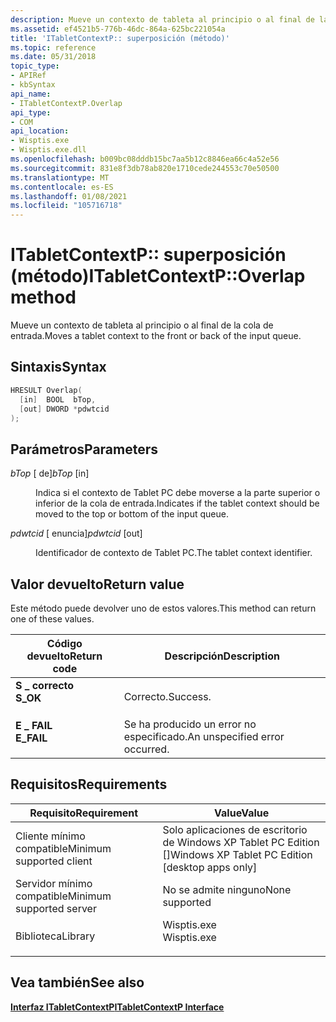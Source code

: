 ```yaml
---
description: Mueve un contexto de tableta al principio o al final de la cola de entrada.
ms.assetid: ef4521b5-776b-46dc-864a-625bc221054a
title: 'ITabletContextP:: superposición (método)'
ms.topic: reference
ms.date: 05/31/2018
topic_type:
- APIRef
- kbSyntax
api_name:
- ITabletContextP.Overlap
api_type:
- COM
api_location:
- Wisptis.exe
- Wisptis.exe.dll
ms.openlocfilehash: b009bc08dddb15bc7aa5b12c8846ea66c4a52e56
ms.sourcegitcommit: 831e8f3db78ab820e1710cede244553c70e50500
ms.translationtype: MT
ms.contentlocale: es-ES
ms.lasthandoff: 01/08/2021
ms.locfileid: "105716718"
---
```

# <a name="itabletcontextpoverlap-method"></a><span data-ttu-id="0cb56-103">ITabletContextP:: superposición (método)</span><span class="sxs-lookup"><span data-stu-id="0cb56-103">ITabletContextP::Overlap method</span></span>

<span data-ttu-id="0cb56-104">Mueve un contexto de tableta al principio o al final de la cola de entrada.</span><span class="sxs-lookup"><span data-stu-id="0cb56-104">Moves a tablet context to the front or back of the input queue.</span></span>

## <a name="syntax"></a><span data-ttu-id="0cb56-105">Sintaxis</span><span class="sxs-lookup"><span data-stu-id="0cb56-105">Syntax</span></span>


```C++
HRESULT Overlap(
  [in]  BOOL  bTop,
  [out] DWORD *pdwtcid
);
```



## <a name="parameters"></a><span data-ttu-id="0cb56-106">Parámetros</span><span class="sxs-lookup"><span data-stu-id="0cb56-106">Parameters</span></span>

<dl> <dt>

<span data-ttu-id="0cb56-107">*bTop* \[ de\]</span><span class="sxs-lookup"><span data-stu-id="0cb56-107">*bTop* \[in\]</span></span>
</dt> <dd>

<span data-ttu-id="0cb56-108">Indica si el contexto de Tablet PC debe moverse a la parte superior o inferior de la cola de entrada.</span><span class="sxs-lookup"><span data-stu-id="0cb56-108">Indicates if the tablet context should be moved to the top or bottom of the input queue.</span></span>

</dd> <dt>

<span data-ttu-id="0cb56-109">*pdwtcid* \[ enuncia\]</span><span class="sxs-lookup"><span data-stu-id="0cb56-109">*pdwtcid* \[out\]</span></span>
</dt> <dd>

<span data-ttu-id="0cb56-110">Identificador de contexto de Tablet PC.</span><span class="sxs-lookup"><span data-stu-id="0cb56-110">The tablet context identifier.</span></span>

</dd> </dl>

## <a name="return-value"></a><span data-ttu-id="0cb56-111">Valor devuelto</span><span class="sxs-lookup"><span data-stu-id="0cb56-111">Return value</span></span>

<span data-ttu-id="0cb56-112">Este método puede devolver uno de estos valores.</span><span class="sxs-lookup"><span data-stu-id="0cb56-112">This method can return one of these values.</span></span>



| <span data-ttu-id="0cb56-113">Código devuelto</span><span class="sxs-lookup"><span data-stu-id="0cb56-113">Return code</span></span>                                                                            | <span data-ttu-id="0cb56-114">Descripción</span><span class="sxs-lookup"><span data-stu-id="0cb56-114">Description</span></span>                               |
|----------------------------------------------------------------------------------------|-------------------------------------------|
| <dl> <span data-ttu-id="0cb56-115"><dt>**S \_ correcto**</dt></span><span class="sxs-lookup"><span data-stu-id="0cb56-115"><dt>**S\_OK**</dt></span></span> </dl>   | <span data-ttu-id="0cb56-116">Correcto.</span><span class="sxs-lookup"><span data-stu-id="0cb56-116">Success.</span></span><br/>                       |
| <dl> <span data-ttu-id="0cb56-117"><dt>**E \_ FAIL**</dt></span><span class="sxs-lookup"><span data-stu-id="0cb56-117"><dt>**E\_FAIL**</dt></span></span> </dl> | <span data-ttu-id="0cb56-118">Se ha producido un error no especificado.</span><span class="sxs-lookup"><span data-stu-id="0cb56-118">An unspecified error occurred.</span></span><br/> |



 

## <a name="requirements"></a><span data-ttu-id="0cb56-119">Requisitos</span><span class="sxs-lookup"><span data-stu-id="0cb56-119">Requirements</span></span>



| <span data-ttu-id="0cb56-120">Requisito</span><span class="sxs-lookup"><span data-stu-id="0cb56-120">Requirement</span></span> | <span data-ttu-id="0cb56-121">Value</span><span class="sxs-lookup"><span data-stu-id="0cb56-121">Value</span></span> |
|-------------------------------------|----------------------------------------------------------------------------------------|
| <span data-ttu-id="0cb56-122">Cliente mínimo compatible</span><span class="sxs-lookup"><span data-stu-id="0cb56-122">Minimum supported client</span></span><br/> | <span data-ttu-id="0cb56-123">Solo aplicaciones de escritorio de Windows XP Tablet PC Edition \[\]</span><span class="sxs-lookup"><span data-stu-id="0cb56-123">Windows XP Tablet PC Edition \[desktop apps only\]</span></span><br/>                          |
| <span data-ttu-id="0cb56-124">Servidor mínimo compatible</span><span class="sxs-lookup"><span data-stu-id="0cb56-124">Minimum supported server</span></span><br/> | <span data-ttu-id="0cb56-125">No se admite ninguno</span><span class="sxs-lookup"><span data-stu-id="0cb56-125">None supported</span></span><br/>                                                              |
| <span data-ttu-id="0cb56-126">Biblioteca</span><span class="sxs-lookup"><span data-stu-id="0cb56-126">Library</span></span><br/>                  | <dl> <span data-ttu-id="0cb56-127"><dt>Wisptis.exe</dt></span><span class="sxs-lookup"><span data-stu-id="0cb56-127"><dt>Wisptis.exe</dt></span></span> </dl> |



## <a name="see-also"></a><span data-ttu-id="0cb56-128">Vea también</span><span class="sxs-lookup"><span data-stu-id="0cb56-128">See also</span></span>

<dl> <dt>

[<span data-ttu-id="0cb56-129">**Interfaz ITabletContextP**</span><span class="sxs-lookup"><span data-stu-id="0cb56-129">**ITabletContextP Interface**</span></span>](itabletcontextp.md)
</dt> </dl>

 

 




